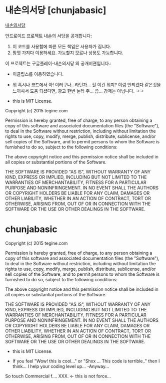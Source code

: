 # 내손의서당 [chunjabasic] 
[내손의서당](https://play.google.com/store/apps/details?id=com.tegine.chunjabasic)

안드로이드 프로젝트 내손의 서당을 공개합니다:

1. 이 코드를 사용함에 따른 모든 책임은 사용자가 집니다.
2. 맘껏 가져다 이용하세요. 가능할지 모르나 상용도 가능합니다.

이 프로젝트는 구글플레이-내손의서당 의 공개버젼입니다.:
* 이클립스를 이용하였습니다. 
* 뭐 혹시나 코드에서 아! 이러구나.. 라던가... 헐 이건 뭐지? 
이럼 안되겠다 같은것을 느끼셔서 도움 되셨다면,
광고 한번 눌러 주... 씁... 강제는 아닙니다. ㅋㅋ

* this is MIT License.

Copyright (c) 2015 tegine.com

Permission is hereby granted, free of charge, to any person
obtaining a copy of this software and associated documentation
files (the "Software"), to deal in the Software without
restriction, including without limitation the rights to use,
copy, modify, merge, publish, distribute, sublicense, and/or sell
copies of the Software, and to permit persons to whom the
Software is furnished to do so, subject to the following
conditions:

The above copyright notice and this permission notice shall be
included in all copies or substantial portions of the Software.

THE SOFTWARE IS PROVIDED "AS IS", WITHOUT WARRANTY OF ANY KIND,
EXPRESS OR IMPLIED, INCLUDING BUT NOT LIMITED TO THE WARRANTIES
OF MERCHANTABILITY, FITNESS FOR A PARTICULAR PURPOSE AND
NONINFRINGEMENT. IN NO EVENT SHALL THE AUTHORS OR COPYRIGHT
HOLDERS BE LIABLE FOR ANY CLAIM, DAMAGES OR OTHER LIABILITY,
WHETHER IN AN ACTION OF CONTRACT, TORT OR OTHERWISE, ARISING
FROM, OUT OF OR IN CONNECTION WITH THE SOFTWARE OR THE USE OR
OTHER DEALINGS IN THE SOFTWARE.


# chunjabasic

Copyright (c) 2015 tegine.com

Permission is hereby granted, free of charge, to any person
obtaining a copy of this software and associated documentation
files (the "Software"), to deal in the Software without
restriction, including without limitation the rights to use,
copy, modify, merge, publish, distribute, sublicense, and/or sell
copies of the Software, and to permit persons to whom the
Software is furnished to do so, subject to the following
conditions:

The above copyright notice and this permission notice shall be
included in all copies or substantial portions of the Software.

THE SOFTWARE IS PROVIDED "AS IS", WITHOUT WARRANTY OF ANY KIND,
EXPRESS OR IMPLIED, INCLUDING BUT NOT LIMITED TO THE WARRANTIES
OF MERCHANTABILITY, FITNESS FOR A PARTICULAR PURPOSE AND
NONINFRINGEMENT. IN NO EVENT SHALL THE AUTHORS OR COPYRIGHT
HOLDERS BE LIABLE FOR ANY CLAIM, DAMAGES OR OTHER LIABILITY,
WHETHER IN AN ACTION OF CONTRACT, TORT OR OTHERWISE, ARISING
FROM, OUT OF OR IN CONNECTION WITH THE SOFTWARE OR THE USE OR
OTHER DEALINGS IN THE SOFTWARE.

* this is MIT License.

* If you feel "Wow! this is cool..." or "Shxx ... This code is terrible.."
then I think...
I help your coding level up... -Anyway...

So touch Commercial f.... XXX. <- this is not force...
